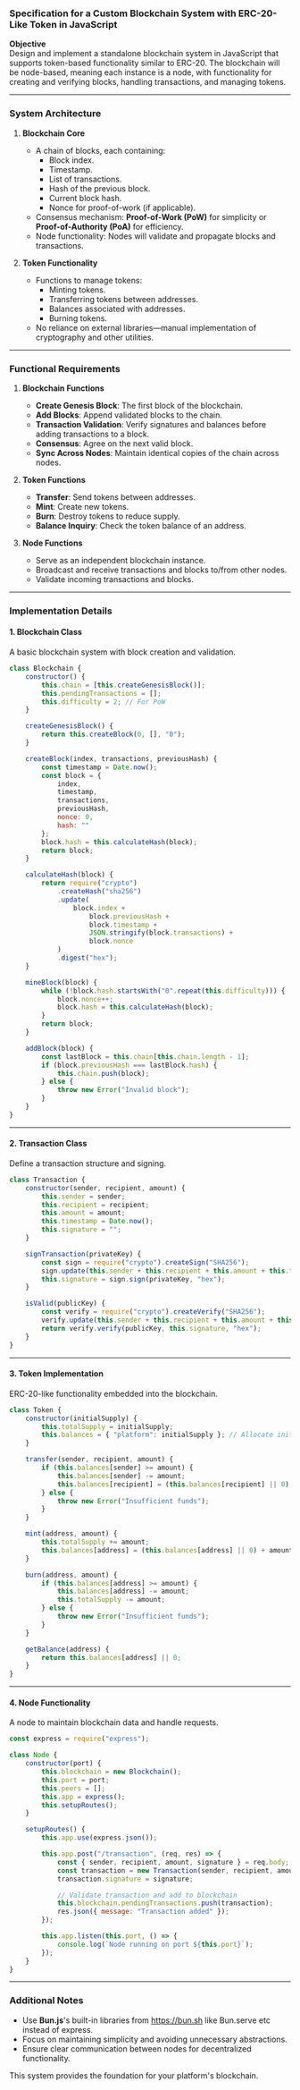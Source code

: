 ### Specification for a Custom Blockchain System with ERC-20-Like Token in JavaScript

**Objective**  
Design and implement a standalone blockchain system in JavaScript that supports token-based functionality similar to ERC-20. The blockchain will be node-based, meaning each instance is a node, with functionality for creating and verifying blocks, handling transactions, and managing tokens.

---

### System Architecture

1. **Blockchain Core**
   - A chain of blocks, each containing:
     - Block index.
     - Timestamp.
     - List of transactions.
     - Hash of the previous block.
     - Current block hash.
     - Nonce for proof-of-work (if applicable).
   - Consensus mechanism: **Proof-of-Work (PoW)** for simplicity or **Proof-of-Authority (PoA)** for efficiency.
   - Node functionality: Nodes will validate and propagate blocks and transactions.

2. **Token Functionality**
   - Functions to manage tokens:
     - Minting tokens.
     - Transferring tokens between addresses.
     - Balances associated with addresses.
     - Burning tokens.
   - No reliance on external libraries—manual implementation of cryptography and other utilities.

---

### Functional Requirements

1. **Blockchain Functions**
   - **Create Genesis Block**: The first block of the blockchain.
   - **Add Blocks**: Append validated blocks to the chain.
   - **Transaction Validation**: Verify signatures and balances before adding transactions to a block.
   - **Consensus**: Agree on the next valid block.
   - **Sync Across Nodes**: Maintain identical copies of the chain across nodes.

2. **Token Functions**
   - **Transfer**: Send tokens between addresses.
   - **Mint**: Create new tokens.
   - **Burn**: Destroy tokens to reduce supply.
   - **Balance Inquiry**: Check the token balance of an address.

3. **Node Functions**
   - Serve as an independent blockchain instance.
   - Broadcast and receive transactions and blocks to/from other nodes.
   - Validate incoming transactions and blocks.

---

### Implementation Details

#### 1. **Blockchain Class**
A basic blockchain system with block creation and validation.

```javascript
class Blockchain {
    constructor() {
        this.chain = [this.createGenesisBlock()];
        this.pendingTransactions = [];
        this.difficulty = 2; // For PoW
    }

    createGenesisBlock() {
        return this.createBlock(0, [], "0");
    }

    createBlock(index, transactions, previousHash) {
        const timestamp = Date.now();
        const block = {
            index,
            timestamp,
            transactions,
            previousHash,
            nonce: 0,
            hash: ""
        };
        block.hash = this.calculateHash(block);
        return block;
    }

    calculateHash(block) {
        return require("crypto")
            .createHash("sha256")
            .update(
                block.index +
                    block.previousHash +
                    block.timestamp +
                    JSON.stringify(block.transactions) +
                    block.nonce
            )
            .digest("hex");
    }

    mineBlock(block) {
        while (!block.hash.startsWith("0".repeat(this.difficulty))) {
            block.nonce++;
            block.hash = this.calculateHash(block);
        }
        return block;
    }

    addBlock(block) {
        const lastBlock = this.chain[this.chain.length - 1];
        if (block.previousHash === lastBlock.hash) {
            this.chain.push(block);
        } else {
            throw new Error("Invalid block");
        }
    }
}
```

---

#### 2. **Transaction Class**
Define a transaction structure and signing.

```javascript
class Transaction {
    constructor(sender, recipient, amount) {
        this.sender = sender;
        this.recipient = recipient;
        this.amount = amount;
        this.timestamp = Date.now();
        this.signature = "";
    }

    signTransaction(privateKey) {
        const sign = require("crypto").createSign("SHA256");
        sign.update(this.sender + this.recipient + this.amount + this.timestamp).end();
        this.signature = sign.sign(privateKey, "hex");
    }

    isValid(publicKey) {
        const verify = require("crypto").createVerify("SHA256");
        verify.update(this.sender + this.recipient + this.amount + this.timestamp);
        return verify.verify(publicKey, this.signature, "hex");
    }
}
```

---

#### 3. **Token Implementation**
ERC-20-like functionality embedded into the blockchain.

```javascript
class Token {
    constructor(initialSupply) {
        this.totalSupply = initialSupply;
        this.balances = { "platform": initialSupply }; // Allocate initial supply to the platform
    }

    transfer(sender, recipient, amount) {
        if (this.balances[sender] >= amount) {
            this.balances[sender] -= amount;
            this.balances[recipient] = (this.balances[recipient] || 0) + amount;
        } else {
            throw new Error("Insufficient funds");
        }
    }

    mint(address, amount) {
        this.totalSupply += amount;
        this.balances[address] = (this.balances[address] || 0) + amount;
    }

    burn(address, amount) {
        if (this.balances[address] >= amount) {
            this.balances[address] -= amount;
            this.totalSupply -= amount;
        } else {
            throw new Error("Insufficient funds");
        }
    }

    getBalance(address) {
        return this.balances[address] || 0;
    }
}
```

---

#### 4. **Node Functionality**
A node to maintain blockchain data and handle requests.

```javascript
const express = require("express");

class Node {
    constructor(port) {
        this.blockchain = new Blockchain();
        this.port = port;
        this.peers = [];
        this.app = express();
        this.setupRoutes();
    }

    setupRoutes() {
        this.app.use(express.json());

        this.app.post("/transaction", (req, res) => {
            const { sender, recipient, amount, signature } = req.body;
            const transaction = new Transaction(sender, recipient, amount);
            transaction.signature = signature;

            // Validate transaction and add to blockchain
            this.blockchain.pendingTransactions.push(transaction);
            res.json({ message: "Transaction added" });
        });

        this.app.listen(this.port, () => {
            console.log(`Node running on port ${this.port}`);
        });
    }
}
```

---

### Additional Notes
- Use **Bun.js**'s built-in libraries from https://bun.sh like Bun.serve etc instead of express.
- Focus on maintaining simplicity and avoiding unnecessary abstractions.
- Ensure clear communication between nodes for decentralized functionality.

This system provides the foundation for your platform's blockchain.